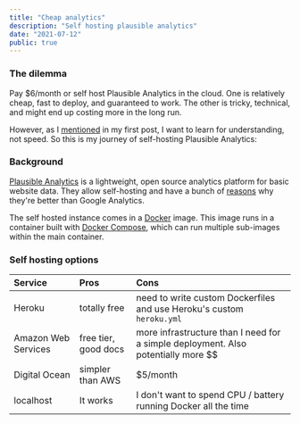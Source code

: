 ```yaml
---
title: "Cheap analytics"
description: "Self hosting plausible analytics"
date: "2021-07-12"
public: true
---
```


### The dilemma

Pay $6/month or self host Plausible Analytics in the cloud. One is relatively cheap, fast to deploy, and guaranteed to work. The other is tricky, technical, and might end up costing more in the long run.

However, as I [mentioned](hello-world.html) in my first post, I want to learn for understanding, not speed. So this is my journey of self-hosting Plausible Analytics:

### Background
[Plausible Analytics](plausible) is a lightweight, open source analytics platform for basic website data. They allow self-hosting and have a bunch of [reasons](reasons) why they're better than Google Analytics.

The self hosted instance comes in a [Docker](docker) image. This image runs in a container built with [Docker Compose](compose), which can run multiple sub-images within the main container.

### Self hosting options

| Service        | Pros           | Cons     |
| :------------- | :------------- | :------------- |
| Heroku       | totally free       | need to write custom Dockerfiles and use Heroku's custom `heroku.yml`       |
| Amazon Web Services       | free tier, good docs       | more infrastructure than I need for a simple deployment. Also potentially more $$       |
| Digital Ocean       |   simpler than AWS    | $5/month        |
| localhost       | It works       | I don't want to spend CPU / battery running Docker all the time       |

###

